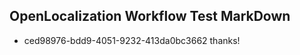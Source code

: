 ## OpenLocalization Workflow Test MarkDown
* ced98976-bdd9-4051-9232-413da0bc3662 thanks!

<!--HONumber=Aug16_HO1-->


